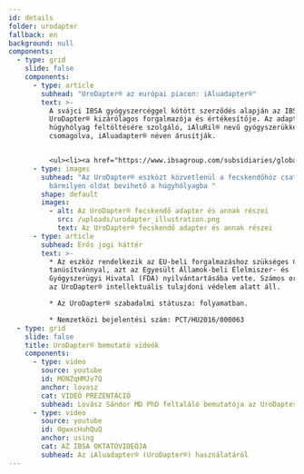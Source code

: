 ```yaml
---
id: details
folder: urodapter
fallback: en
background: null
components:
  - type: grid
    slide: false
    components:
      - type: article
        subhead: "UroDapter® az európai piacon: iAluadapter®"
        text: >-
          A svájci IBSA gyógyszercéggel kötött szerződés alapján az IBSA az
          UroDapter® kizárólagos forgalmazója és értékesítője. Az adaptert a
          húgyhólyag feltöltésére szolgáló, iAluRil® nevű gyógyszerükkel együtt
          csomagolva, iAluadapter® néven árusítják. 


          <ul><li><a href="https://www.ibsagroup.com/subsidiaries/global-network.html" rel="noopener noreferrer" target="_blank">IBSA Global Network</a></li></ul>
      - type: images
        subhead: "Az UroDapter® eszközt közvetlenül a fecskendőhöz csatlakoztatva
          bármilyen oldat bevihető a húgyhólyagba "
        shape: default
        images:
          - alt: Az UroDapter® fecskendő adapter és annak részei
            src: /uploads/urodapter_illustration.png
            text: Az UroDapter® fecskendő adapter és annak részei
      - type: article
        subhead: Erős jogi háttér
        text: >-
          * Az eszköz rendelkezik az EU-beli forgalmazáshoz szükséges CE
          tanúsítvánnyal, azt az Egyesült Államok-beli Élelmiszer- és
          Gyógyszerügyi Hivatal (FDA) nyilvántartásába vette. Számos országban
          az UroDapter® intellektuális tulajdoni védelem alatt áll. 

          * Az UroDapter® szabadalmi státusza: folyamatban. 

          * Nemzetközi bejelentési szám: PCT/HU2016/000063
  - type: grid
    slide: false
    title: UroDapter® bemutató videók
    components:
      - type: video
        source: youtube
        id: MONZqHMJv7Q
        anchor: lovasz
        cat: VIDEÓ PREZENTÁCIÓ
        subhead: Lovász Sándor MD PhD feltaláló bemutatója az UroDapter® eszközről
      - type: video
        source: youtube
        id: OgwxcHuhQuQ
        anchor: using
        cat: AZ IBSA OKTATÓVIDEÓJA
        subhead: Az iAluadapter® (UroDapter®) használatáról
---
```

